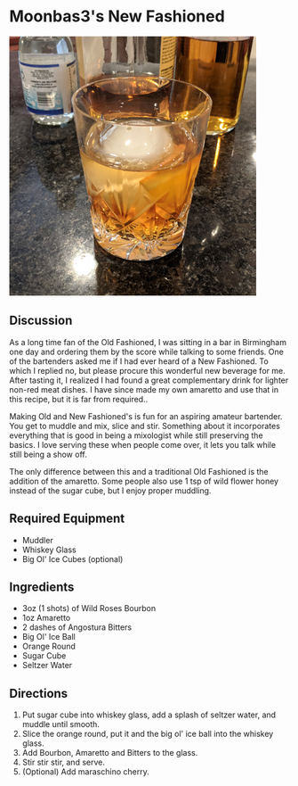# Moonbas3's New Fashioned

![Moonbas3 New Fashioned](images/moonbas3_new_fashioned.jpg)

## Discussion

As a long time fan of the Old Fashioned, I was sitting in a bar in
Birmingham one day and ordering them by the score while talking to some
friends. One of the bartenders asked me if I had ever heard of a New
Fashioned. To which I replied no, but please procure this wonderful new
beverage for me. After tasting it, I realized I had found a great
complementary drink for lighter non-red meat dishes. I have since made
my own amaretto and use that in this recipe, but it is far from
required..

Making Old and New Fashioned's is fun for an aspiring amateur bartender.
You get to muddle and mix, slice and stir. Something about it
incorporates everything that is good in being a mixologist while still
preserving the basics. I love serving these when people come over, it
lets you talk while still being a show off.

The only difference between this and a traditional Old Fashioned is the
addition of the amaretto. Some people also use 1 tsp of wild flower
honey instead of the sugar cube, but I enjoy proper muddling.

## Required Equipment

- Muddler
- Whiskey Glass
- Big Ol' Ice Cubes (optional)

## Ingredients

- 3oz (1 shots) of Wild Roses Bourbon
- 1oz Amaretto
- 2 dashes of Angostura Bitters
- Big Ol' Ice Ball
- Orange Round
- Sugar Cube
- Seltzer Water

## Directions

1. Put sugar cube into whiskey glass, add a splash of seltzer water,
 and muddle until smooth.
2. Slice the orange round, put it and the big ol' ice ball into the
 whiskey glass.
3. Add Bourbon, Amaretto and Bitters to the glass.
4. Stir stir stir, and serve.
5. (Optional) Add maraschino cherry.

